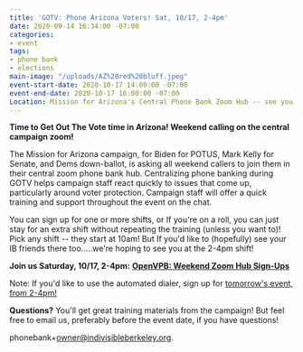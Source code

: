 ```yaml
---
title: 'GOTV: Phone Arizona Voters! Sat, 10/17, 2-4pm'
date: 2020-09-14 16:34:00 -07:00
categories:
- event
tags:
- phone bank
- elections
main-image: "/uploads/AZ%20red%20bluff.jpeg"
event-start-date: 2020-10-17 14:00:00 -07:00
event-end-date: 2020-10-17 16:00:00 -07:00
Location: Mission for Arizona's Central Phone Bank Zoom Hub -- see you there!
---
```


**Time to Get Out The Vote time in Arizona!    Weekend calling on the central campaign zoom!**

The Mission for Arizona campaign,  for Biden for POTUS, Mark Kelly for Senate, and Dems down-ballot,  is asking all weekend callers to join them in their central zoom phone bank hub.  Centralizing phone banking during GOTV helps campaign staff react quickly to issues that come up, particularly around voter protection.   Campaign staff will offer a quick training and support throughout the event on the chat. 

You can sign up for one or more shifts, or If you're on a roll, you can just stay for an extra shift without repeating the training (unless you want to)! Pick any shift -- they start at 10am! But If you'd like to (hopefully) see your IB friends there too.....we're hoping to see you at the 2-4pm shift!

**Join us Saturday, 10/17, 2-4pm:** **[OpenVPB: Weekend Zoom Hub Sign-Ups](https://www.mobilize.us/missionforaz/event/312751/)**

Note: If you'd like to use the automated dialer, sign up for [tomorrow's event, from 2-4pm!   ](https://www.mobilize.us/missionforaz/event/312513/)

**Questions?** You'll get great training materials from the campaign! But feel free to email us, preferably before the event date,  if you have questions!

phonebank\+owner@indivisibleberkeley.org.